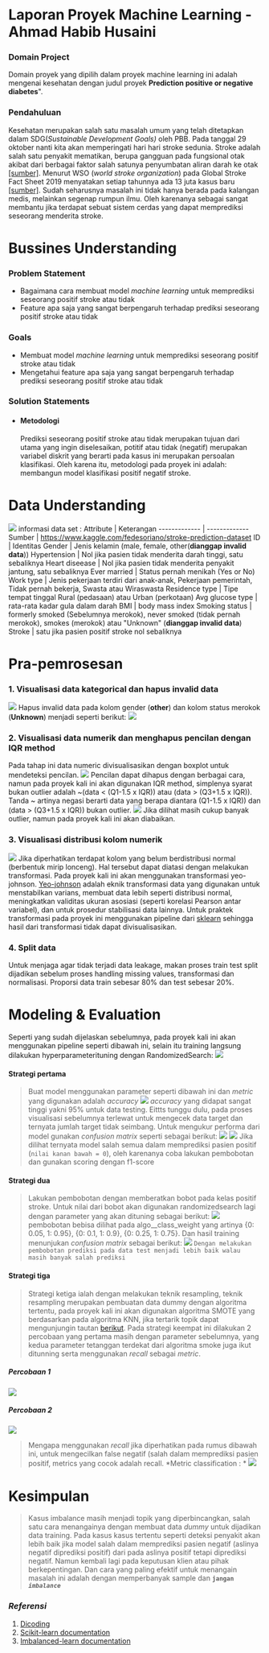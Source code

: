 # Laporan Proyek Machine Learning - Ahmad Habib Husaini
### Domain Project
Domain proyek yang dipilih dalam proyek machine learning ini adalah mengenai kesehatan dengan judul proyek **Prediction positive or negative diabetes**".

### Pendahuluan
Kesehatan merupakan salah satu masalah umum yang telah ditetapkan dalam SDG(*Sustainable Development Goals)* oleh PBB. Pada tanggal 29 oktober nanti kita akan memperingati hari hari stroke sedunia. Stroke adalah salah satu penyakit mematikan, berupa gangguan pada fungsional otak akibat dari berbagai faktor salah satunya penyumbatan aliran darah ke otak [[sumber]](http://download.garuda.ristekdikti.go.id/article.php?article=1111749&val=10153&title=IDENTIFIKASI%20HIPERTENSI%20DENGAN%20RESIKO%20KEJADIAN%20STROKE). Menurut WSO (*world stroke organization*) pada Global Stroke Fact Sheet 2019 menyatakan setiap tahunnya ada 13 juta kasus baru [[sumber]](https://www.world-stroke.org/assets/downloads/WSO_Fact-sheet_15.01.2020.pdf). Sudah seharusnya masalah ini tidak hanya berada pada kalangan medis, melainkan segenap rumpun ilmu. Oleh karenanya sebagai sangat membantu jika terdapat sebuat sistem cerdas yang dapat memprediksi seseorang menderita stroke.

# Bussines Understanding
### Problem Statement
- Bagaimana cara membuat model *machine learning* untuk memprediksi seseorang positif stroke atau tidak
- Feature apa saja yang sangat berpengaruh terhadap prediksi seseorang positif stroke atau tidak

### Goals
- Membuat model *machine learning* untuk memprediksi seseorang positif stroke atau tidak
- Mengetahui feature apa saja yang sangat berpengaruh terhadap prediksi seseorang positif stroke atau tidak

### Solution Statements
- #### Metodologi
    Prediksi seseorang positif stroke atau tidak merupakan tujuan dari utama yang ingin diselesaikan, potitif atau tidak (negatif) merupakan variabel diskrit yang berarti pada kasus ini merupakan persoalan klasifikasi. Oleh karena itu, metodologi pada proyek ini adalah: membangun model klasifikasi positif negatif stroke.

# Data Understanding
![](image/source.png)
informasi data set : 
Attribute  | Keterangan
------------- | -------------
Sumber  | https://www.kaggle.com/fedesoriano/stroke-prediction-dataset
ID | Identitas 
Gender | Jenis kelamin (male, female, other(**dianggap invalid data**))
Hypertension | Nol jika pasien tidak menderita darah tinggi, satu sebaliknya
Heart diseease | Nol jika pasien tidak menderita penyakit jantung, satu sebaliknya
Ever married | Status pernah menikah (Yes or No)
Work type | Jenis pekerjaan terdiri dari anak-anak, Pekerjaan pemerintah, Tidak pernah bekerja, Swasta atau Wiraswasta
Residence type | Tipe tempat tinggal Rural (pedasaan) atau Urban (perkotaan)
Avg glucose type | rata-rata kadar gula dalam darah
BMI | body mass index
Smoking status | formerly smoked (Sebelumnya merokok), never smoked (tidak pernah merokok), smokes (merokok) atau "Unknown" (**dianggap invalid data**)
Stroke | satu jika pasien positif stroke nol sebaliknya

# Pra-pemrosesan
### 1. Visualisasi data kategorical dan hapus invalid data
![](image/categorical.png)
Hapus invalid data pada kolom gender (**other**) dan kolom status merokok (**Unknown**) menjadi seperti berikut:
![](image/categorical2.png)
### 2. Visualisasi data numerik dan menghapus pencilan dengan IQR method
Pada tahap ini data numeric divisualisasikan dengan boxplot untuk mendeteksi pencilan.
![](image/numeric1.png)
Pencilan dapat dihapus dengan berbagai cara, namun pada proyek kali ini akan digunakan IQR method, simplenya syarat bukan outlier adalah ~(data < (Q1-1.5 x IQR)) atau (data > (Q3+1.5 x IQR)). Tanda ~ artinya negasi berarti data yang berapa diantara  (Q1-1.5 x IQR)) dan (data > (Q3+1.5 x IQR)) bukan outlier.
![](image/numeric2.png)
Jika dilihat masih cukup banyak outlier, namun pada proyek kali ini akan diabaikan.
### 3. Visualisasi distribusi kolom numerik
![](image/numeric3.png)
Jika diperhatikan terdapat kolom yang belum berdistribusi normal (berbentuk mirip lonceng). Hal tersebut dapat diatasi dengan melakukan transformasi. Pada proyek kali ini akan menggunakan transformasi yeo-johnson. [Yeo-johnson](https://en.wikipedia.org/wiki/Power_transform) adalah eknik transformasi data yang digunakan untuk menstabilkan varians, membuat data lebih seperti distribusi normal, meningkatkan validitas ukuran asosiasi (seperti korelasi Pearson antar variabel), dan untuk prosedur stabilisasi data lainnya. Untuk praktek transformasi pada proyek ini menggunakan pipeline dari [sklearn](https://scikit-learn.org/stable/modules/generated/sklearn.pipeline.Pipeline.html) sehingga hasil dari transformasi tidak dapat divisualisasikan.
### 4. Split data
Untuk menjaga agar tidak terjadi data leakage, makan proses train test split dijadikan sebelum proses handling missing values, transformasi dan normalisasi. Proporsi data train sebesar 80% dan test sebesar 20%.

# Modeling & Evaluation
Seperti yang sudah dijelaskan sebelumnya, pada proyek kali ini akan menggunakan pipeline seperti dibawah ini, selain itu training langsung dilakukan hyperparameterituning dengan RandomizedSearch: 
![](image/pipeline1.png) 

#### Strategi pertama
>Buat model menggunakan parameter seperti dibawah ini dan *metric* yang digunakan adalah *accuracy* 
![](image/param1.png)
*accuracy* yang didapat sangat tinggi yakni 95% untuk data testing. Eittts tunggu dulu, pada proses visualisasi sebelumnya terlewat untuk mengecek data target dan ternyata jumlah target tidak seimbang. Untuk mengukur performa dari model gunakan *confusion matrix* seperti sebagai berikut: 
![](image/cm1.jpg) 
![](image/cm1_1.jpg)
Jika dilihat ternyata model salah semua dalam memprediksi pasien positif (`nilai kanan bawah = 0`), oleh karenanya coba lakukan pembobotan dan gunakan scoring dengan f1-score
#### Strategi dua
>Lakukan pembobotan dengan memberatkan bobot pada kelas positif stroke. Untuk nilai dari bobot akan digunakan randomizedsearch lagi dengan parameter yang akan dituning sebagai berikut:
![](image/param2.jpg)
pembobotan bebisa dilihat pada algo__class_weight yang artinya {0: 0.05, 1: 0.95}, {0: 0.1, 1: 0.9}, {0: 0.25, 1: 0.75}. Dan hasil training menunjukan *confusion matrix* sebagai berikut:
![](image/cm2.jpg)
`Dengan melakukan pembobotan prediksi pada data test menjadi lebih baik walau masih banyak salah prediksi`

#### Strategi tiga
> Strategi ketiga ialah dengan melakukan teknik resampling, teknik resampling merupakan pembuatan data dummy dengan algoritma tertentu, pada proyek kali ini akan digunakan algoritma SMOTE yang berdasarkan pada algoritma KNN, jika tertarik topik dapat mengunjungin tautan [berikut](https://machinelearningmastery.com/smote-oversampling-for-imbalanced-classification/).
Pada strategi keempat ini dilakukan 2 percobaan yang pertama masih dengan parameter sebelumnya, yang kedua parameter tetanggan terdekat dari algoritma smoke juga ikut ditunning serta menggunakan *recall* sebagai *metric*. 
##### Percobaan 1  
![](image/cm3.jpg)
##### Percobaan 2
![](image/cm4.jpg)
>Mengapa menggunakan *recall* jika diperhatikan pada rumus dibawah ini, untuk mengecilkan false negatif (salah dalam memprediksi pasien positif, metrics yang cocok adalah recall.
*Metric classification : *
![](image/metrics_clf.jpg)

# Kesimpulan
>Kasus imbalance masih menjadi topik yang diperbincangkan, salah satu cara menangainya dengan membuat data *dummy* untuk dijadikan data training. Pada kasus kasus tertentu seperti deteksi penyakit akan lebih baik jika model salah dalam memprediksi pasien negatif (aslinya negatif diprediksi positif) dari pada aslinya positif tetapi diprediksi negatif. Namun kembali lagi pada keputusan klien atau pihak berkepentingan. Dan cara yang paling efektif untuk menangain masalah ini adalah dengan memperbanyak sample dan **`jangan`** ***`imbalance`***
### *Referensi*
1. [Dicoding](https://www.dicoding.com/academies/319/tutorials/16979?from=17053)
2. [Scikit-learn documentation](https://scikit-learn.org/)
3. [Imbalanced-learn documentation](https://imbalanced-learn.org/stable/)